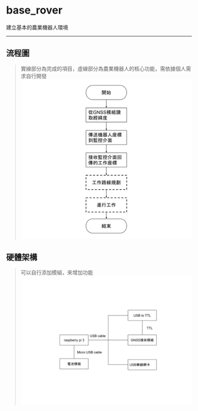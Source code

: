 # base_rover
建立基本的農業機器人環境
* * *

## 流程圖
>實線部分為完成的項目，虛線部分為農業機器人的核心功能，需依據個人需求自行開發
![image](https://github.com/bz-lin/base_rover/blob/master/rover%E5%9F%BA%E7%A4%8E%E5%8A%9F%E8%83%BD%E6%B5%81%E7%A8%8B%E5%9C%96.svg)

## 硬體架構
>可以自行添加模組，來增加功能
![image](https://github.com/bz-lin/base_rover/blob/master/rover%E5%9F%BA%E7%A4%8E%E7%A1%AC%E9%AB%94%E6%9E%B6%E6%A7%8B.svg)
